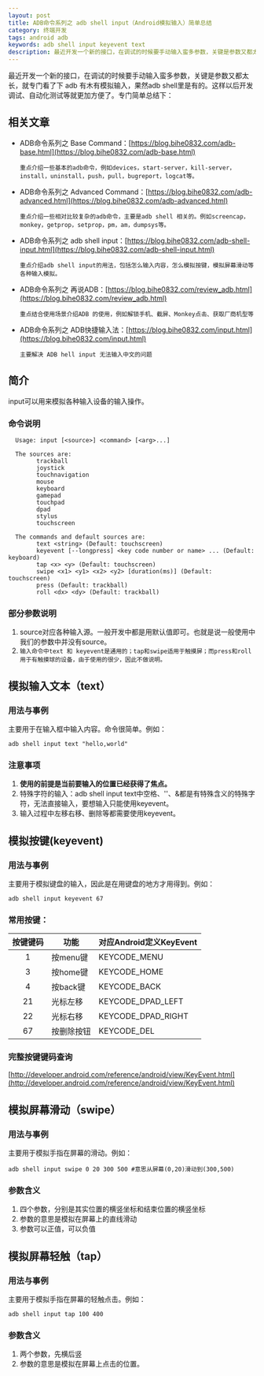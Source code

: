 ```yaml
---
layout: post
title: ADB命令系列之 adb shell input（Android模拟输入）简单总结
category: 终端开发
tags: android adb
keywords: adb shell input keyevent text
description: 最近开发一个新的接口，在调试的时候要手动输入蛮多参数，关键是参数又都太长，就专门看了下adb有木有模拟输入，果然adb shell里是有的。这样以后开发调试、自动化测试等就更加方便了。
---
```

最近开发一个新的接口，在调试的时候要手动输入蛮多参数，关键是参数又都太长，就专门看了下 adb 有木有模拟输入，果然adb shell里是有的。这样以后开发调试、自动化测试等就更加方便了。专门简单总结下：
 
## 相关文章
 
- ADB命令系列之 Base Command：[https://blog.bihe0832.com/adb-base.html](https://blog.bihe0832.com/adb-base.html)

      重点介绍一些基本的adb命令，例如devices，start-server，kill-server，install，uninstall，push，pull，bugreport，logcat等。

- ADB命令系列之  Advanced Command：[https://blog.bihe0832.com/adb-advanced.html](https://blog.bihe0832.com/adb-advanced.html)

      重点介绍一些相对比较复杂的adb命令，主要是adb shell 相关的。例如screencap，monkey，getprop，setprop，pm，am，dumpsys等。

- ADB命令系列之 adb shell input：[https://blog.bihe0832.com/adb-shell-input.html](https://blog.bihe0832.com/adb-shell-input.html)

      重点介绍adb shell input的用法，包括怎么输入内容，怎么模拟按键，模拟屏幕滑动等各种输入模拟。

- ADB命令系列之 再说ADB：[https://blog.bihe0832.com/review_adb.html](https://blog.bihe0832.com/review_adb.html)

      重点结合使用场景介绍ADB 的使用，例如解锁手机、截屏、Monkey点击、获取厂商机型等

- ADB命令系列之 ADB快捷输入法：[https://blog.bihe0832.com/input.html](https://blog.bihe0832.com/input.html)

      主要解决 ADB hell input 无法输入中文的问题

## 简介
    
input可以用来模拟各种输入设备的输入操作。
    
### 命令说明
      
	  Usage: input [<source>] <command> [<arg>...]

      The sources are:
            trackball
            joystick
            touchnavigation
            mouse
            keyboard
            gamepad
            touchpad
            dpad
            stylus
            touchscreen

      The commands and default sources are:
            text <string> (Default: touchscreen)
            keyevent [--longpress] <key code number or name> ... (Default: keyboard)
            tap <x> <y> (Default: touchscreen)
            swipe <x1> <y1> <x2> <y2> [duration(ms)] (Default: touchscreen)
            press (Default: trackball)
            roll <dx> <dy> (Default: trackball)
            
### 部分参数说明
 
1. source对应各种输入源。一般开发中都是用默认值即可。也就是说一般使用中我们的参数中并没有source。
2. `输入命令中text 和 keyevent是通用的；tap和swipe适用于触摸屏；而press和roll用于有触摸球的设备，由于使用的很少，因此不做说明。`
 
## 模拟输入文本（text） 

### 用法与事例

主要用于在输入框中输入内容。命令很简单。例如：

	adb shell input text "hello,world"

### 注意事项

1. **使用的前提是当前要输入的位置已经获得了焦点。**
2. 特殊字符的输入：adb shell input text中空格、'\'、&都是有特殊含义的特殊字符，无法直接输入，要想输入只能使用keyevent。
3. 输入过程中左移右移、删除等都需要使用keyevent。

## 模拟按键(keyevent)

### 用法与事例

主要用于模拟键盘的输入，因此是在用键盘的地方才用得到。例如：

	adb shell input keyevent 67

### 常用按键：

| 按键键码 | 功能 | 对应Android定义KeyEvent |
| :---: | ---| --- |
| 1 | 按menu键 | KEYCODE_MENU |
| 3 | 按home键 | KEYCODE_HOME |
| 4 | 按back键 | KEYCODE_BACK |
| 21 | 光标左移 | KEYCODE_DPAD_LEFT |
| 22 | 光标右移 | KEYCODE_DPAD_RIGHT |
| 67 | 按删除按钮 | KEYCODE_DEL |

### 完整按键键码查询

[http://developer.android.com/reference/android/view/KeyEvent.html](http://developer.android.com/reference/android/view/KeyEvent.html)

## 模拟屏幕滑动（swipe）

### 用法与事例

主要用于模拟手指在屏幕的滑动。例如：

	adb shell input swipe 0 20 300 500 #意思从屏幕(0,20)滑动到(300,500)

### 参数含义

1. 四个参数，分别是其实位置的横竖坐标和结束位置的横竖坐标
2. 参数的意思是模拟在屏幕上的直线滑动
3. 参数可以正值，可以负值

## 模拟屏幕轻触（tap）

### 用法与事例

主要用于模拟手指在屏幕的轻触点击。例如：

	adb shell input tap 100 400

### 参数含义

1. 两个参数，先横后竖
2. 参数的意思是模拟在屏幕上点击的位置。
